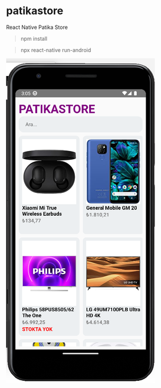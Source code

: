 # patikastore
React Native Patika Store
> npm install

> npx react-native run-android

![alt text](https://github.com/cihanasn/patikastore/blob/main/2022-12-11%20150526.png)
